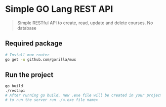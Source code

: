 # Simple GO Lang REST API

> Simple RESTful API to create, read, update and delete courses. No database

## Required package

```bash
# Install mux router
go get -u github.com/gorilla/mux
```

## Run the project

```bash
go build
./restapi
# After running go build, new .exe file will be created in your project directory
# to run the server run ./<.exe file name>
```
